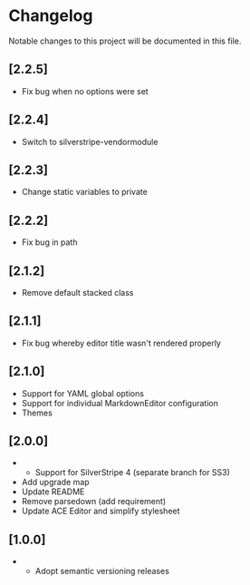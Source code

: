 # Changelog

Notable changes to this project will be documented in this file.

## [2.2.5]

- Fix bug when no options were set


## [2.2.4]

- Switch to silverstripe-vendormodule


## [2.2.3]

- Change static variables to private


## [2.2.2]

- Fix bug in path


## [2.1.2]

- Remove default stacked class


## [2.1.1]

- Fix bug whereby editor title wasn't rendered properly


## [2.1.0]

- Support for YAML global options
- Support for individual MarkdownEditor configuration
- Themes


## [2.0.0]

- - Support for SilverStripe 4 (separate branch for SS3)
- Add upgrade map
- Update README
- Remove parsedown (add requirement)
- Update ACE Editor and simplify stylesheet


## [1.0.0]

- - Adopt semantic versioning releases
